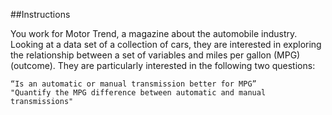 ##Instructions

You work for Motor Trend, a magazine about the automobile industry. Looking at a data set of a collection of cars, they are interested in exploring the relationship between a set of variables and miles per gallon (MPG) (outcome). They are particularly interested in the following two questions:

    “Is an automatic or manual transmission better for MPG”
    "Quantify the MPG difference between automatic and manual transmissions" 
